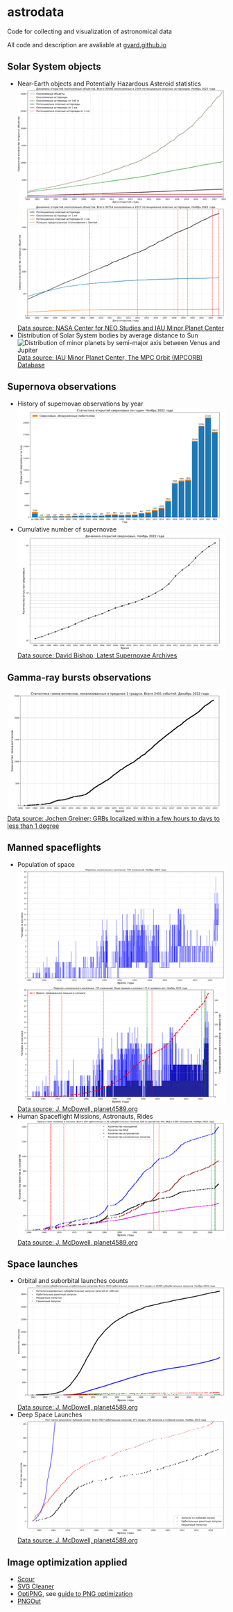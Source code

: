 # astrodata
Code for collecting and visualization of astronomical data

All code and description are avaliable at [gvard.github.io](https://gvard.github.io/)

## Solar System objects
* Near-Earth objects and Potentially Hazardous Asteroid statistics
![NEOs and PHAs cumulative statistics](./plots/solarsystem/neo_pha_graph-2002.svg)
![PHAs cumulative statistics with successfully predicted asteroid impacts](./plots/solarsystem/pha_graph_predicted_impacts-2002.svg)
[Data source: NASA Center for NEO Studies and IAU Minor Planet Center](https://cneos.jpl.nasa.gov/stats/)
* Distribution of Solar System bodies by average distance to Sun
![Distribution of minor planets by semi-major axis between Venus and Jupiter](https://gvard.github.io/solarsystem/images/mpc-ahist-202104.png)
[Data source: IAU Minor Planet Center, The MPC Orbit (MPCORB) Database](https://minorplanetcenter.net/iau/MPCORB.html)

## Supernova observations
* History of supernovae observations by year
![Supernovae observations](./plots/stars/sne_stats_bar_chart.svg)
* Cumulative number of supernovae
![Cumulative number of supernovae](./plots/stars/sne_total_number_log_plot.svg)
[Data source: David Bishop, Latest Supernovae Archives](https://www.rochesterastronomy.org/snimages/archives.html)

## Gamma-ray bursts observations
![Number of gamma-ray bursts which have been localized within a few hours to days to less than 1 degree](./plots/stars/grbs_total_number_plot.svg)
[Data source: Jochen Greiner; GRBs localized within a few hours to days to less than 1 degree](https://www.mpe.mpg.de/~jcg/grbgen.html)

## Manned spaceflights
* Population of space
![Population of Space](./plots/manned/spacepop-steps.svg)
![Time Spent by Humans in Space](./plots/manned/spacepop-spent-step-filled.svg)
[Data source: J. McDowell, planet4589.org](https://planet4589.org/space/astro/web/pop.html)
* Human Spaceflight Missions, Astronauts, Rides
![Human presence in space](./plots/manned/mannedflights-astronauts-rides-evas.svg)
[Data source: J. McDowell, planet4589.org](https://planet4589.org/space/astro/web/)

## Space launches
* Orbital and suborbital launches counts
![Orbital and suborbital launches counts](./plots/launches/launches-orb-suborb-100km.png)
[Data source: J. McDowell, planet4589.org](https://planet4589.org/space/gcat/web/launch/)
* Deep Space Launches
![Deep space launches counts](./plots/launches/launches-orb-deep.svg)
[Data source: J. McDowell, planet4589.org](https://planet4589.org/space/gcat/web/cat/)

## Image optimization applied
* [Scour](https://github.com/scour-project/scour)
* [SVG Cleaner](https://github.com/RazrFalcon/svgcleaner)
* [OptiPNG](https://optipng.sourceforge.net/), see [guide to PNG optimization](https://optipng.sourceforge.net/pngtech/optipng.html)
* [PNGOut](http://advsys.net/ken/utils.htm)
